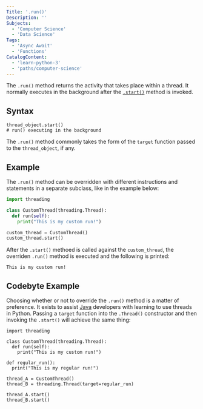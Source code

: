 ```yaml
---
Title: '.run()'
Description: ''
Subjects:
  - 'Computer Science'
  - 'Data Science'
Tags:
  - 'Async Await'
  - 'Functions'
CatalogContent:
  - 'learn-python-3'
  - 'paths/computer-science'
---
```


The `.run()` method returns the activity that takes place within a thread. It normally executes in the background after the [`.start()`](https://www.codecademy.com/resources/docs/python/threading/start) method is invoked.

## Syntax

```pseudo
thread_object.start()
# run() executing in the background
```

The `.run()` method commonly takes the form of the `target` function passed to the `thread_object`, if any.

## Example

The `.run()` method can be overridden with different instructions and statements in a separate subclass, like in the example below:

```py
import threading

class CustomThread(threading.Thread):
  def run(self):
    print("This is my custom run!")

custom_thread = CustomThread()
custom_thread.start()
```

After the `.start()` methoed is called against the `custom_thread`, the overriden `.run()` method is executed and the following is printed:

```shell
This is my custom run!
```

## Codebyte Example

Choosing whether or not to override the `.run()` method is a matter of preference. It exists to assist [Java](https://www.codecademy.com/resources/docs/java) developers with learning to use threads in Python. Passing a `target` function into the `.Thread()` constructor and then invoking the `.start()` will achieve the same thing:

```codebyte/python
import threading

class CustomThread(threading.Thread):
  def run(self):
    print("This is my custom run!")

def regular_run():
  print("This is my regular run!")

thread_A = CustomThread()
thread_B = threading.Thread(target=regular_run)

thread_A.start()
thread_B.start()
```
